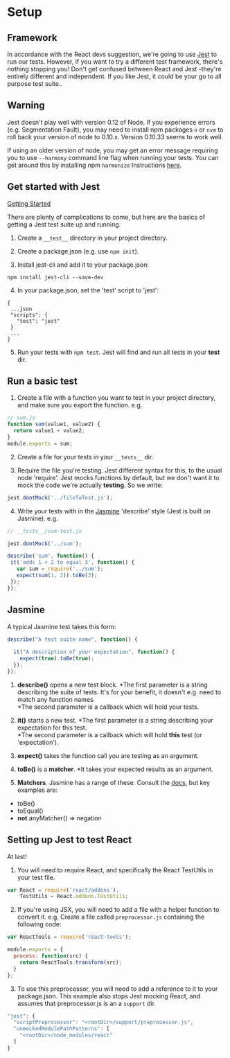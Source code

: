 # Setup

## Framework

In accordance with the React devs suggestion, we're going to use [Jest](http://facebook.github.io/jest/) to run our tests. However, if you want to try a different test framework, there's nothing stopping you! Don't get confused between React and Jest -they're entirely different and independent. If you like Jest, it could be your go to  all purpose test suite..

## Warning

Jest doesn't play well with version 0.12 of Node. If you experience errors (e.g. Segmentation Fault), you may need to install npm packages ```n``` or ```nvm``` to roll back your version of node to 0.10.x.  Version 0.10.33 seems to work well.

If using an older version of node, you may get an error message requiring you to use ```--harmony``` command line flag when running your tests. You can get around this by installing npm ```harmonize``` Instructions [here](https://www.npmjs.com/package/harmonize).

## Get started with Jest

[Getting Started](http://facebook.github.io/jest/docs/getting-started.html)

There are plenty of complications to come, but here are the basics of getting a Jest test suite up and running.

1. Create a ```__test__``` directory in your project directory.

2. Create a package.json (e.g. use ```npm init```).

3. Install jest-cli and add it to your package.json:   
  ```
  npm install jest-cli --save-dev
  ```

4. In your package.json, set the 'test' script to 'jest':  
```
{
 ...json
 "scripts": {
   "test": "jest"
 }
 ...
}
```

5. Run your tests with ```npm test```.  Jest will find and run all tests in your __test__ dir.


## Run a basic test

1. Create a file with a function you want to test in your project directory, and make sure you export the function. e.g.    

```js
// sum.js
function sum(value1, value2) {
  return value1 + value2;
}
module.exports = sum;
```

2. Create a file for your tests in your ```__tests__``` dir. 

3. Require the file you're testing. Jest different syntax for this, to the usual node 'require'.  Jest mocks functions by default, but we don't want it to mock the code we're actually **testing**. So we write:  

```js
jest.dontMock('../fileToTest.js');
```

4.  Write your tests with in the [Jasmine](http://jasmine.github.io/2.2/introduction.html) 'describe' style (Jest is built on Jasmine). e.g.  

```js
// __tests__/sum-test.js

jest.dontMock('../sum');

describe('sum', function() {
 it('adds 1 + 2 to equal 3', function() {
   var sum = require('../sum');
   expect(sum(1, 2)).toBe(3);
 });
});
```


## Jasmine

A typical Jasmine test takes this form:  

```js
describe("A test suite name", function() {
  
  it("A description of your expectation", function() {
    expect(true).toBe(true);
  });
});
```

1. **describe()** opens a new test block. 
  *The first parameter is a string describing the suite of tests. It's for your benefit, it doesn't e.g. need to match any function names.  
  *The second parameter is a callback which will hold your tests.

2. **it()** starts a new test.
  *The first parameter is a string describing your expectation for this test.  
  *The second parameter is a callback which will hold **this** test (or 'expectation'). 

3. **expect()** takes the function call you are testing as an argument.  

4. **toBe()** is a **matcher**.
  *It takes your expected results as an argument.

5. **Matchers**. Jasmine has a range of these. Consult the [docs](http://jasmine.github.io/2.2/introduction.html#section-Included_Matchers), but key examples are:
  * toBe()
  * toEqual()
  * **not**.anyMatcher() => negation


## Setting up Jest to test React

At last!

1. You will need to require React, and specifically the React TestUtils in your test file. 
 
```js
var React = require('react/addons'),
    TestUtils = React.addons.TestUtils;
```

2. If you're using JSX, you will need to add a file with a helper function to convert it. e.g. Create a file called ```preprocessor.js``` containing the following code: 

```js
var ReactTools = require('react-tools');

module.exports = {
  process: function(src) {
    return ReactTools.transform(src);
  }
};
```

3. To use this preprocessor, you will need to add a reference to it to your package.json. This example also stops Jest mocking React, and assumes that preprocessor.js is an a ```support``` dir.  

```js
"jest": {
  "scriptPreprocessor": "<rootDir>/support/preprocessor.js",
  "unmockedModulePathPatterns": [
    "<rootDir>/node_modules/react"
  ]
}
```




